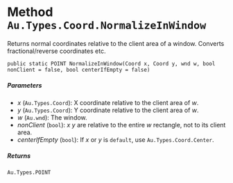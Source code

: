# Method `Au.Types.Coord.NormalizeInWindow`

Returns normal coordinates relative to the client area of a window. Converts fractional/reverse coordinates etc.

```
public static POINT NormalizeInWindow(Coord x, Coord y, wnd w, bool nonClient = false, bool centerIfEmpty = false)
```

##### Parameters

- *x*  (`Au.Types.Coord`):
    X coordinate relative to the client area of *w*.
- *y*  (`Au.Types.Coord`):
    Y coordinate relative to the client area of *w*.
- *w*  (`Au.wnd`):
    The window.
- *nonClient*  (`bool`):
    *x* *y* are relative to the entire *w* rectangle, not to its client area.
- *centerIfEmpty*  (`bool`):
    If *x* or *y* is `default`, use `Au.Types.Coord.Center`.

##### Returns

`Au.Types.POINT`